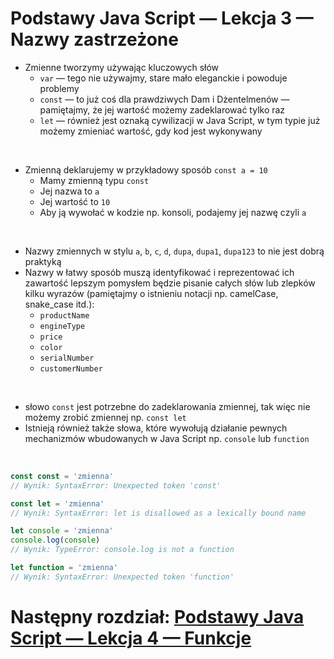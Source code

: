 # Podstawy Java Script — Lekcja 3 — Nazwy zastrzeżone

* Zmienne tworzymy używając kluczowych słów 
  * ```var``` — tego nie używajmy, stare mało eleganckie i powoduje problemy
  * ```const``` — to już coś dla prawdziwych Dam i Dżentelmenów — pamiętajmy, że jej wartość możemy zadeklarować tylko raz
  * ```let``` — również jest oznaką cywilizacji w Java Script, w tym typie już możemy zmieniać wartość, gdy kod jest wykonywany 

<br>

* Zmienną deklarujemy w przykładowy sposób ```const a = 10```
  * Mamy zmienną typu ```const```
  * Jej nazwa to ```a```
  * Jej wartość to ```10```
  * Aby ją wywołać w kodzie np. konsoli, podajemy jej nazwę czyli ```a```

<br>

* Nazwy zmiennych w stylu ```a```, ```b```, ```c```, ```d```, ```dupa```, ```dupa1```, ```dupa123``` to nie jest dobrą praktyką
* Nazwy w łatwy sposób muszą identyfikować i reprezentować ich zawartość lepszym pomysłem będzie pisanie całych słów lub zlepków kilku wyrazów (pamiętajmy o istnieniu notacji np. camelCase, snake_case itd.):
  * ```productName```
  * ```engineType```
  * ```price```
  * ```color```
  * ```serialNumber```
  * ```customerNumber```

<br>

* słowo ```const``` jest potrzebne do zadeklarowania zmiennej, tak więc nie możemy zrobić zmiennej np. ```const let```
* Istnieją również także słowa, które wywołują działanie pewnych mechanizmów wbudowanych w Java Script np. ```console``` lub ```function```

<br>

```jsx
const const = 'zmienna'
// Wynik: SyntaxError: Unexpected token 'const'

const let = 'zmienna'
// Wynik: SyntaxError: let is disallowed as a lexically bound name

let console = 'zmienna'
console.log(console)
// Wynik: TypeError: console.log is not a function

let function = 'zmienna'
// Wynik: SyntaxError: Unexpected token 'function'
```

# Następny rozdział: [Podstawy Java Script — Lekcja 4 — Funkcje](lesson4.md)